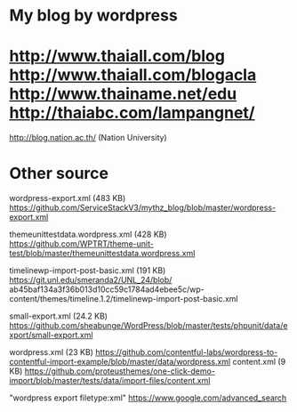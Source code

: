 My blog by wordpress
===
http://www.thaiall.com/blog
http://www.thaiall.com/blogacla
http://www.thainame.net/edu
http://thaiabc.com/lampangnet/
===
http://blog.nation.ac.th/ (Nation University)


Other source
===
wordpress-export.xml (483 KB)
https://github.com/ServiceStackV3/mythz_blog/blob/master/wordpress-export.xml

themeunittestdata.wordpress.xml (428 KB)
https://github.com/WPTRT/theme-unit-test/blob/master/themeunittestdata.wordpress.xml

timelinewp-import-post-basic.xml (191 KB)
https://git.unl.edu/smeranda2/UNL_24/blob/
ab45baf134a3f36b013d10cc59c1784ad4ebee5c/wp-content/themes/timeline.1.2/timelinewp-import-post-basic.xml

small-export.xml (24.2 KB)
https://github.com/sheabunge/WordPress/blob/master/tests/phpunit/data/export/small-export.xml

wordpress.xml (23 KB)
https://github.com/contentful-labs/wordpress-to-contentful-import-example/blob/master/data/wordpress.xml
content.xml (9 KB)
https://github.com/proteusthemes/one-click-demo-import/blob/master/tests/data/import-files/content.xml

"wordpress export filetype:xml"
https://www.google.com/advanced_search
